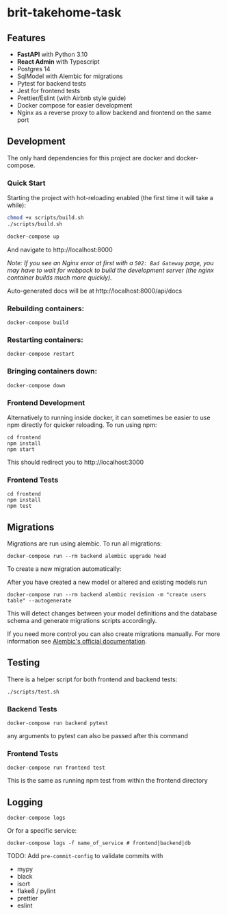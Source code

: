 # brit-takehome-task

## Features

- **FastAPI** with Python 3.10
- **React Admin** with Typescript
- Postgres 14
- SqlModel with Alembic for migrations
- Pytest for backend tests
- Jest for frontend tests
- Prettier/Eslint (with Airbnb style guide)
- Docker compose for easier development
- Nginx as a reverse proxy to allow backend and frontend on the same port

## Development

The only hard dependencies for this project are docker and docker-compose.

### Quick Start

Starting the project with hot-reloading enabled
(the first time it will take a while):

```bash
chmod +x scripts/build.sh
./scripts/build.sh
```

```bash
docker-compose up
```

And navigate to http://localhost:8000

_Note: If you see an Nginx error at first with a `502: Bad Gateway` page, you may have to wait for webpack to build the development server (the nginx container builds much more quickly)._

Auto-generated docs will be at
http://localhost:8000/api/docs

### Rebuilding containers:

```
docker-compose build
```

### Restarting containers:

```
docker-compose restart
```

### Bringing containers down:

```
docker-compose down
```

### Frontend Development

Alternatively to running inside docker, it can sometimes be easier
to use npm directly for quicker reloading. To run using npm:

```
cd frontend
npm install
npm start
```

This should redirect you to http://localhost:3000

### Frontend Tests

```
cd frontend
npm install
npm test
```

## Migrations

Migrations are run using alembic. To run all migrations:

```
docker-compose run --rm backend alembic upgrade head
```

To create a new migration automatically:

After you have created a new model or altered and existing models run
```
docker-compose run --rm backend alembic revision -m "create users table" --autogenerate
```
This will detect changes between your model definitions and the database schema and generate
migrations scripts accordingly.

If you need more control you can also create migrations manually. For more information see
[Alembic's official documentation](https://alembic.sqlalchemy.org/en/latest/tutorial.html#create-a-migration-script).

## Testing

There is a helper script for both frontend and backend tests:

```
./scripts/test.sh
```

### Backend Tests

```
docker-compose run backend pytest
```

any arguments to pytest can also be passed after this command

### Frontend Tests

```
docker-compose run frontend test
```

This is the same as running npm test from within the frontend directory

## Logging

```
docker-compose logs
```

Or for a specific service:

```
docker-compose logs -f name_of_service # frontend|backend|db
```

TODO:
Add `pre-commit-config` to validate commits with
- mypy
- black
- isort
- flake8 / pylint
- prettier
- eslint
